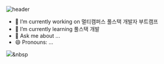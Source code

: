 
![header](https://capsule-render.vercel.app/api?type=slice&color=gradient&height=200&section=footer&text=Hi%20There&fontSize=100)


- 🔭 I’m currently working on 멀티캠퍼스 풀스택 개발자 부트캠프
- 🌱 I’m currently learning 풀스택 개발
- 💬 Ask me about ...
- 😄 Pronouns: ...


<img src="https://img.shields.io/badge/ Java-007396?style=flat-square&logo=JAVA&logoColor=white"/></a>&nbsp 
